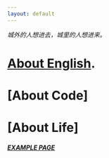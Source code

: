```yaml
---
layout: default
---
```


_城外的人想进去，城里的人想进来。_

# [About English](./another-page.html).


# [About Code]


# [About Life]


##### [EXAMPLE PAGE](./example_index.md)
